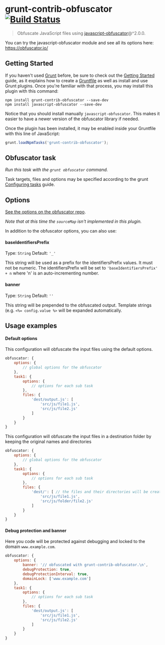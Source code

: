# grunt-contrib-obfuscator [![Build Status](https://travis-ci.com/javascript-obfuscator/grunt-contrib-obfuscator.svg?branch=master)](https://travis-ci.com/javascript-obfuscator/grunt-contrib-obfuscator)

> Obfuscate JavaScript files using [javascript-obfuscator](https://github.com/javascript-obfuscator/javascript-obfuscator)@^2.0.0.

You can try the javascript-obfuscator module and see all its options here: https://obfuscator.io/

## Getting Started

If you haven't used [Grunt](http://gruntjs.com/) before, be sure to check out the [Getting Started](http://gruntjs.com/getting-started) guide, as it explains how to create a [Gruntfile](http://gruntjs.com/sample-gruntfile) as well as install and use Grunt plugins. Once you're familiar with that process, you may install this plugin with this command:

```shell
npm install grunt-contrib-obfuscator --save-dev
npm install javascript-obfuscator --save-dev
```

Notice that you should install manually `javascript-obfuscator`. This makes it easier to have a newer version of the obfuscator library if needed.

Once the plugin has been installed, it may be enabled inside your Gruntfile with this line of JavaScript:

```js
grunt.loadNpmTasks('grunt-contrib-obfuscator');
```

## Obfuscator task
_Run this task with the `grunt obfuscator` command._

Task targets, files and options may be specified according to the grunt [Configuring tasks](http://gruntjs.com/configuring-tasks) guide.

## Options

[See the options on the obfuscator repo](https://github.com/javascript-obfuscator/javascript-obfuscator#javascript-obfuscator-options).

_Note that at this time the `sourceMap` isn't implemented in this plugin._

In addition to the obfuscator options, you can also use:

#### baseIdentifiersPrefix
Type: `String`
Default: `'_'`

This string will be used as a prefix for the identifiersPrefix values. It must not be numeric. The identifiersPrefix will be set to `'baseIdentifiersPrefix' + n` where 'n' is an auto-incrementing number.


#### banner
Type: `String`
Default: `''`

This string will be prepended to the obfuscated output. Template strings (e.g. `<%= config.value %>` will be expanded automatically.

## Usage examples

#### Default options

This configuration will obfuscate the input files using the default options.

```javascript
obfuscator: {
    options: {
        // global options for the obfuscator
    },
    task1: {
        options: {
            // options for each sub task
        },
        files: {
            'dest/output.js': [
                'src/js/file1.js',
                'src/js/file2.js'
            ]
        }
    }
}
```

This configuration will obfuscate the input files in a destination folder by keeping the original names and directories

```javascript
obfuscator: {
    options: {
        // global options for the obfuscator
    },
    task1: {
        options: {
            // options for each sub task
        },
        files: {
            'dest/': [ // the files and their directories will be created in this folder
                'src/js/file1.js',
                'src/js/folder/file2.js'
            ]
        }
    }
}
```

#### Debug protection and banner

Here you code will be protected against debugging and locked to the domain `www.example.com`.

```javascript
obfuscator: {
    options: {
        banner: '// obfuscated with grunt-contrib-obfuscator.\n',
        debugProtection: true,
        debugProtectionInterval: true,
        domainLock: ['www.example.com']
    },
    task1: {
        options: {
            // options for each sub task
        },
        files: {
            'dest/output.js': [
                'src/js/file1.js',
                'src/js/file2.js'
            ]
        }
    }
}
```
